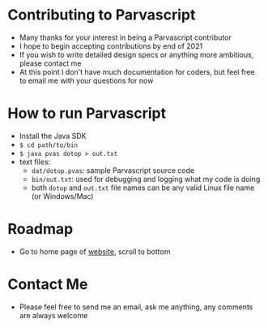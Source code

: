 # Contributing to Parvascript
* Many thanks for your interest in being a Parvascript contributor
* I hope to begin accepting contributions by end of 2021
* If you wish to write detailed design specs or anything more ambitious, please contact me
* At this point I don't have much documentation for coders, but feel free to email me with your questions for now
# How to run Parvascript
* Install the Java SDK
* `$ cd path/to/bin`
* `$ java pvas dotop > out.txt`
* text files:
  * `dat/dotop.pvas`: sample Parvascript source code
  * `bin/out.txt`: used for debugging and logging what my code is doing
  * both `dotop` and `out.txt` file names can be any valid Linux file name (or Windows/Mac)
# Roadmap
* Go to home page of [website](http://parvacademy.com), scroll to bottom
# Contact Me
* Please feel free to send me an email, ask me anything, any comments are always welcome
